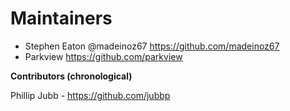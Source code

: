 Maintainers
===========

- Stephen Eaton @madeinoz67 <https://github.com/madeinoz67>
- Parkview <https://github.com/parkview>

**Contributors (chronological)**

Phillip Jubb - <https://github.com/jubbp>
